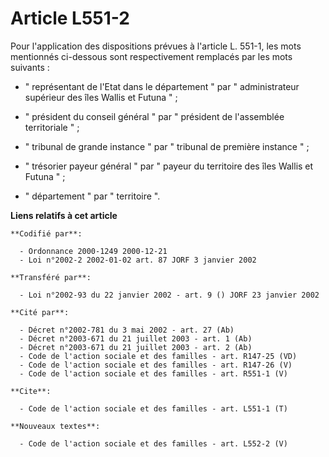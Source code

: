 # Article L551-2

Pour l'application des dispositions prévues à l'article L. 551-1, les mots mentionnés ci-dessous sont respectivement
remplacés par les mots suivants :

- " représentant de l'Etat dans le département " par " administrateur supérieur des îles Wallis et Futuna " ;

- " président du conseil général " par " président de l'assemblée territoriale " ;

- " tribunal de grande instance " par " tribunal de première instance " ;

- " trésorier payeur général " par " payeur du territoire des îles Wallis et Futuna " ;

- " département " par " territoire ".

**Liens relatifs à cet article**

	**Codifié par**:

	  - Ordonnance 2000-1249 2000-12-21
	  - Loi n°2002-2 2002-01-02 art. 87 JORF 3 janvier 2002

	**Transféré par**:

	  - Loi n°2002-93 du 22 janvier 2002 - art. 9 () JORF 23 janvier 2002

	**Cité par**:

	  - Décret n°2002-781 du 3 mai 2002 - art. 27 (Ab)
	  - Décret n°2003-671 du 21 juillet 2003 - art. 1 (Ab)
	  - Décret n°2003-671 du 21 juillet 2003 - art. 2 (Ab)
	  - Code de l'action sociale et des familles - art. R147-25 (VD)
	  - Code de l'action sociale et des familles - art. R147-26 (V)
	  - Code de l'action sociale et des familles - art. R551-1 (V)

	**Cite**:

	  - Code de l'action sociale et des familles - art. L551-1 (T)

	**Nouveaux textes**:

	  - Code de l'action sociale et des familles - art. L552-2 (V)
